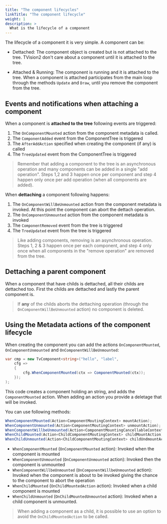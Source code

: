 ```yaml
---
title: "The component lifecycles"
linkTitle: "The component lifecycle"
weight: 1
description: >
  What is the lifecycle of a component
---
```


The lifecycle of a component it is very simple. A component can be:

* Dettached: The component object is created but is not attached to the tree. TVision2 don't care about a component until it is attached to the tree.

* Attached & Running: The component is running and it is attached to the tree. When a component is attached participates from the main loop through the methods `Update` and `Draw`, until you remove the component from the tree.

## Events and notifications when attaching a component

When a component is **attached to the tree** following events are triggered:

1. The `OnComponentMounted` action from the component metadata is called.
2. The `ComponentAdded` event from the ComponentTree is triggered
3. The `AfterAddAction` specified when creating the component (if any) is called
4. The `TreeUpdated` event from the ComponentTree is triggered

> Remember that adding a component to the tree is an asynchronous operation and many components can be added in a single "add operation". Steps 1,2 and 3 happen once per component and step 4 happen only once per add operation (when all components are added).

When **dettaching** a component following happens:

1. The `OnComponentWillBeUnmounted` action from the component metadata is invoked. At this point the component can abort the dettach operation.
2. The `OnComponentUnmounted` action from the component metadata is invoked
3. The `ComponentRemoved` event from the tree is triggered
4. The `TreeUpdated` event from the tree is triggered

> Like adding components, removing is an asynchronous operation. Steps 1, 2 & 3 happen once per each component, and step 4 only once when all components in the "remove operation" are removed from the tree.

## Dettaching a parent component

When a component that have childs is dettached, all their childs are dettached too. First the childs are dettached and lastly the parent component is.

> If **any** of the childs aborts the dettaching operation (through the `OnComponentWillBeUnmounted` action) no component is deleted.

## Using the Metadata actions of the component lifecycle

When creating the component you can add the actions `OnComponentMounted`, `OnComponentUnmounted` and `OnComponentWillBeUnmounted`:

```csharp
var cmp = new TvComponent<string>("hello", "label", 
    cfg =>
    {
        cfg.WhenComponentMounted(ctx => ComponentMounted(ctx));
    });
);
```

This code creates a component holding an string, and adds the `ComponentMounted` action. When adding an action you provide a deletage that will be invoked.

You can use following methods:

```csharp
WhenComponentMounted(Action<ComponentMoutingContext> mountAction);
WhenComponentUnmounted(Action<ComponentMoutingContext> unmountAction);
WhenComponentWillbeUnmounted(Action<ComponentMountingCancellableContext> unmountAction);
WhenChildMounted(Action<ChildComponentMoutingContext> childMountAction);
WhenChildUnmounted(Action<ChildComponentMoutingContext> childUndmountAction);
```

* `WhenComponentMounted` (`OnComponentMounted` action): Invoked when the component is mounted
* `WhenComponentUnmounted` (`OnComponentUnmounted` action): Invoked then the component is unmounted
* `WhenComponentWillbeUnmounted` (`OnComponentWillbeUnmounted` action): Invoked when the component is about to be invoked giving the chance to the component to abort the operation
* `WhenChildMounted` (`OnChildMountedAction` action): Invoked when a child component is mounted 
* `WhenChildUnmounted` (`OnChildMountedUnmounted` action): Invoked when a child component is unmounted.

> When adding a component as a child, it is possible to use an option to avoid the `OnChildMountedAction` to be called.
